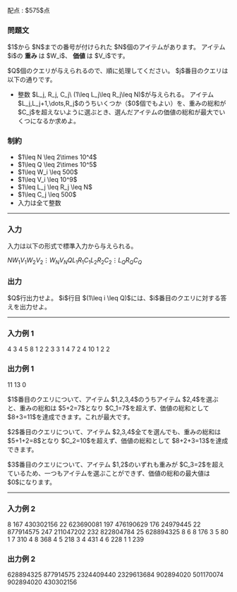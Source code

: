 
<div>

<span>

<span>

<p>
配点 : $575$点
</p>

<div>

<section>

### **問題文**

<p>
$1$から $N$までの番号が付けられた $N$個のアイテムがあります。
アイテム $i$の 
<strong>
重み
</strong>
は $W_i$、
<strong>
価値
</strong>
は $V_i$です。
</p>

<p>
$Q$個のクエリが与えられるので、順に処理してください。
$j$番目のクエリは以下の通りです。
</p>

<ul>

<li>
整数 $L_j, R_j, C_j\ (1\leq L_j\leq R_j\leq N)$が与えられる。
アイテム $L_j,L_j+1,\dots,R_j$のうちいくつか（$0$個でもよい）を、重みの総和が $C_j$を超えないように選ぶとき、選んだアイテムの価値の総和が最大でいくつになるか求めよ。
</li>

</ul>

</section>

</div>

<div>

<section>

### **制約**

<ul>

<li>
$1\leq N \leq 2\times 10^4$
</li>

<li>
$1\leq Q \leq 2\times 10^5$
</li>

<li>
$1\leq W_i \leq 500$
</li>

<li>
$1\leq V_i \leq 10^9$
</li>

<li>
$1\leq L_j \leq R_j \leq N$
</li>

<li>
$1\leq C_j \leq 500$
</li>

<li>
入力は全て整数
</li>

</ul>

</section>

</div>

---

<div>

<div>

<section>

### **入力**

<p>
入力は以下の形式で標準入力から与えられる。
</p>

<div>

$N$$W_1$$V_1$$W_2$$V_2$$\vdots$$W_N$$V_N$$Q$$L_1$$R_1$$C_1$$L_2$$R_2$$C_2$$\vdots$$L_Q$$R_Q$$C_Q$
</div>

</section>

</div>

<div>

<section>

### **出力**

<p>
$Q$行出力せよ。
$i$行目 $(1\leq i \leq Q)$には、$i$番目のクエリに対する答えを出力せよ。
</p>

</section>

</div>

</div>

---

<div>

<section>

### **入力例 1**

<div>

4
3 4
5 8
1 2
2 3
3
1 4 7
2 4 10
1 2 2

</div>

</section>

</div>

<div>

<section>

### **出力例 1**

<div>

11
13
0

</div>

<p>
$1$番目のクエリについて、アイテム $1,2,3,4$のうちアイテム $2,4$を選ぶと、重みの総和は $5+2=7$となり $C_1=7$を超えず、価値の総和として $8+3=11$を達成できます。これが最大です。
</p>

<p>
$2$番目のクエリについて、アイテム $2,3,4$全てを選んでも、重みの総和は $5+1+2=8$となり $C_2=10$を超えず、価値の総和として $8+2+3=13$を達成できます。
</p>

<p>
$3$番目のクエリについて、アイテム $1,2$のいずれも重みが $C_3=2$を超えているため、一つもアイテムを選ぶことができず、価値の総和の最大値は $0$になります。
</p>

</section>

</div>

---

<div>

<section>

### **入力例 2**

<div>

8
167 430302156
22 623690081
197 476190629
176 24979445
22 877914575
247 211047202
232 822804784
25 628894325
8
6 8 176
3 5 80
1 7 310
4 8 368
4 5 218
3 4 431
4 6 228
1 1 239

</div>

</section>

</div>

<div>

<section>

### **出力例 2**

<div>

628894325
877914575
2324409440
2329613684
902894020
501170074
902894020
430302156

</div>

</section>

</div>

</span>

</span>

</div>
